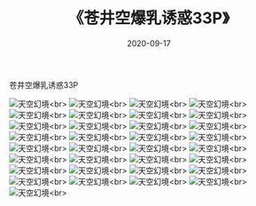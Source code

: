 ﻿---
layout: post
title: 《苍井空爆乳诱惑33P》
date: 2020-09-17
img: http://photo.orgx.cf/性感/2020/苍井空爆乳诱惑33P/000.jpg
tags: [美女,性感,泳衣]
---

苍井空爆乳诱惑33P



![天空幻境](http://photo.orgx.cf/性感/2020/苍井空爆乳诱惑33P/001.jpg''天空幻境'')<br>
![天空幻境](http://photo.orgx.cf/性感/2020/苍井空爆乳诱惑33P/002.jpg''天空幻境'')<br>
![天空幻境](http://photo.orgx.cf/性感/2020/苍井空爆乳诱惑33P/003.jpg''天空幻境'')<br>
![天空幻境](http://photo.orgx.cf/性感/2020/苍井空爆乳诱惑33P/004.jpg''天空幻境'')<br>
![天空幻境](http://photo.orgx.cf/性感/2020/苍井空爆乳诱惑33P/005.jpg''天空幻境'')<br>
![天空幻境](http://photo.orgx.cf/性感/2020/苍井空爆乳诱惑33P/006.jpg''天空幻境'')<br>
![天空幻境](http://photo.orgx.cf/性感/2020/苍井空爆乳诱惑33P/007.jpg''天空幻境'')<br>
![天空幻境](http://photo.orgx.cf/性感/2020/苍井空爆乳诱惑33P/008.jpg''天空幻境'')<br>
![天空幻境](http://photo.orgx.cf/性感/2020/苍井空爆乳诱惑33P/009.jpg''天空幻境'')<br>
![天空幻境](http://photo.orgx.cf/性感/2020/苍井空爆乳诱惑33P/010.jpg''天空幻境'')<br>
![天空幻境](http://photo.orgx.cf/性感/2020/苍井空爆乳诱惑33P/011.jpg''天空幻境'')<br>
![天空幻境](http://photo.orgx.cf/性感/2020/苍井空爆乳诱惑33P/012.jpg''天空幻境'')<br>
![天空幻境](http://photo.orgx.cf/性感/2020/苍井空爆乳诱惑33P/013.jpg''天空幻境'')<br>
![天空幻境](http://photo.orgx.cf/性感/2020/苍井空爆乳诱惑33P/014.jpg''天空幻境'')<br>
![天空幻境](http://photo.orgx.cf/性感/2020/苍井空爆乳诱惑33P/015.jpg''天空幻境'')<br>
![天空幻境](http://photo.orgx.cf/性感/2020/苍井空爆乳诱惑33P/016.jpg''天空幻境'')<br>
![天空幻境](http://photo.orgx.cf/性感/2020/苍井空爆乳诱惑33P/017.jpg''天空幻境'')<br>
![天空幻境](http://photo.orgx.cf/性感/2020/苍井空爆乳诱惑33P/018.jpg''天空幻境'')<br>
![天空幻境](http://photo.orgx.cf/性感/2020/苍井空爆乳诱惑33P/019.jpg''天空幻境'')<br>
![天空幻境](http://photo.orgx.cf/性感/2020/苍井空爆乳诱惑33P/020.jpg''天空幻境'')<br>
![天空幻境](http://photo.orgx.cf/性感/2020/苍井空爆乳诱惑33P/021.jpg''天空幻境'')<br>
![天空幻境](http://photo.orgx.cf/性感/2020/苍井空爆乳诱惑33P/022.jpg''天空幻境'')<br>
![天空幻境](http://photo.orgx.cf/性感/2020/苍井空爆乳诱惑33P/023.jpg''天空幻境'')<br>
![天空幻境](http://photo.orgx.cf/性感/2020/苍井空爆乳诱惑33P/024.jpg''天空幻境'')<br>
![天空幻境](http://photo.orgx.cf/性感/2020/苍井空爆乳诱惑33P/025.jpg''天空幻境'')<br>
![天空幻境](http://photo.orgx.cf/性感/2020/苍井空爆乳诱惑33P/026.jpg''天空幻境'')<br>
![天空幻境](http://photo.orgx.cf/性感/2020/苍井空爆乳诱惑33P/027.jpg''天空幻境'')<br>
![天空幻境](http://photo.orgx.cf/性感/2020/苍井空爆乳诱惑33P/028.jpg''天空幻境'')<br>
![天空幻境](http://photo.orgx.cf/性感/2020/苍井空爆乳诱惑33P/029.jpg''天空幻境'')<br>
![天空幻境](http://photo.orgx.cf/性感/2020/苍井空爆乳诱惑33P/030.jpg''天空幻境'')<br>
![天空幻境](http://photo.orgx.cf/性感/2020/苍井空爆乳诱惑33P/031.jpg''天空幻境'')<br>
![天空幻境](http://photo.orgx.cf/性感/2020/苍井空爆乳诱惑33P/032.jpg''天空幻境'')<br>
![天空幻境](http://photo.orgx.cf/性感/2020/苍井空爆乳诱惑33P/033.jpg''天空幻境'')<br>